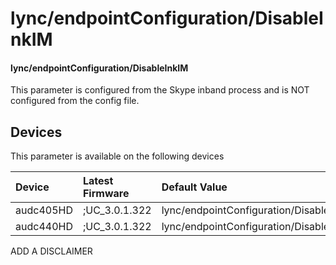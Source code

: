 ﻿---
description: lync/endpointConfiguration/DisableInkIM
search:
    keywords: ['lync','endpointConfiguration','DisableInkIM']
---

# lync/endpointConfiguration/DisableInkIM

#### lync/endpointConfiguration/DisableInkIM

This parameter is configured from the Skype inband process and is NOT configured from the config file.



## Devices
This parameter is available on the following devices

| Device | Latest Firmware | Default Value |
|:---|:---|:---|
| audc405HD | ;UC_3.0.1.322 | lync/endpointConfiguration/DisableInkIM=0 
| audc440HD | ;UC_3.0.1.322 | lync/endpointConfiguration/DisableInkIM=0 

ADD A DISCLAIMER
